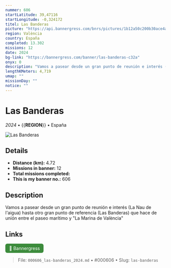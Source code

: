 ```yaml
---
nummer: 606
startLatitude: 39,47116
startLongitude: -0,324172
titel: Las Banderas
picture: "https://api.bannergress.com/bnrs/pictures/1b12a50c200b30ace4a20b0cd161dc02"
region: València
country: España
completed: 13.302
missions: 12
date: 2024
bg-link: "https://bannergress.com/banner/las-banderas-c32a"
onyx: 0
description: "Vamos a pasear desde un gran punto de reunión e interés (La Nau de l'aigua) hasta otro gran punto de referencia (Las Banderas) que hace de unión entre el paseo marítimo y \"La Marina de València\""
lengthKMeters: 4,719
umap: ""
missionDay: ""
notice: ""
---
```

# Las Banderas

*2024* • {{__REGION__}} • España

![Las Banderas](https://api.bannergress.com/bnrs/pictures/1b12a50c200b30ace4a20b0cd161dc02)



## Details
- **Distance (km):** 4.72
- **Missions in banner:** 12
- **Total missions completed:** 
- **This is my banner no.:** 606



## Description
Vamos a pasear desde un gran punto de reunión e interés (La Nau de l'aigua) hasta otro gran punto de referencia (Las Banderas) que hace de unión entre el paseo marítimo y "La Marina de València"



## Links
<a href="https://bannergress.com/banner/las-banderas-c32a" target="_blank" style="display:inline-block;margin-right:8px;padding:6px 12px;background:#3c8b3c;color:#fff;text-decoration:none;border-radius:6px;">🔗 Bannergress</a>



> File: `000606_las-banderas_2024.md` • #000606 • Slug: `las-banderas`
